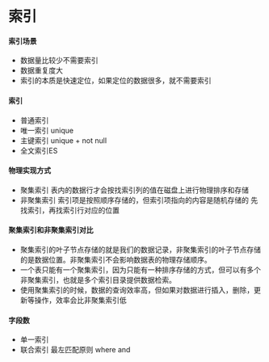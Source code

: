 # 索引
#### 索引场景
* 数据量比较少不需要索引
* 数据重复度大
* 索引的本质是快速定位，如果定位的数据很多，就不需要索引

#### 索引
* 普通索引
* 唯一索引 unique
* 主键索引 unique + not null
* 全文索引ES

#### 物理实现方式
* 聚集索引 表内的数据行才会按找索引列的值在磁盘上进行物理排序和存储
* 非聚集索引 索引项是按照顺序存储的，但索引项指向的内容是随机存储的 先找索引，再找索引行对应的位置

#### 聚集索引和非聚集索引对比
* 聚集索引的叶子节点存储的就是我们的数据记录，非聚集索引的叶子节点存储的是数据位置。非聚集索引不会影响数据表的物理存储顺序。
* 一个表只能有一个聚集索引，因为只能有一种排序存储的方式，但可以有多个非聚集索引，也就是多个索引目录提供数据检索。
* 使用聚集索引的时候，数据的查询效率高，但如果对数据进行插入，删除，更新等操作，效率会比非聚集索引低

#### 字段数
* 单一索引 
* 联合索引 最左匹配原则 where and 